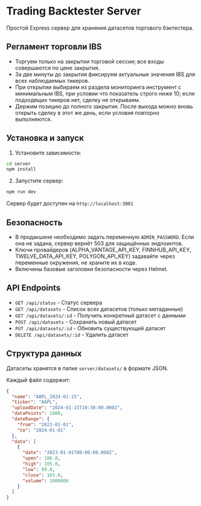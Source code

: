# Trading Backtester Server

Простой Express сервер для хранения датасетов торгового бэктестера.

## Регламент торговли IBS

- Торгуем только на закрытии торговой сессии; все входы совершаются по цене закрытия.
- За две минуты до закрытия фиксируем актуальные значения IBS для всех наблюдаемых тикеров.
- При открытии выбираем из раздела мониторинга инструмент с минимальным IBS, при условии что показатель строго ниже 10; если подходящих тикеров нет, сделку не открываем.
- Держим позицию до полного закрытия. После выхода можно вновь открыть сделку в этот же день, если условия повторно выполняются.

## Установка и запуск

1. Установите зависимости:
```bash
cd server
npm install
```

2. Запустите сервер:
```bash
npm run dev
```

Сервер будет доступен на `http://localhost:3001`

## Безопасность
- В продакшене необходимо задать переменную `ADMIN_PASSWORD`. Если она не задана, сервер вернёт 503 для защищённых эндпоинтов.
- Ключи провайдеров (ALPHA_VANTAGE_API_KEY, FINNHUB_API_KEY, TWELVE_DATA_API_KEY, POLYGON_API_KEY) задавайте через переменные окружения, не храните их в коде.
- Включены базовые заголовки безопасности через Helmet.

## API Endpoints

- `GET /api/status` - Статус сервера
- `GET /api/datasets` - Список всех датасетов (только метаданные)
- `GET /api/datasets/:id` - Получить конкретный датасет с данными
- `POST /api/datasets` - Сохранить новый датасет
- `PUT /api/datasets/:id` - Обновить существующий датасет
- `DELETE /api/datasets/:id` - Удалить датасет

## Структура данных

Датасеты хранятся в папке `server/datasets/` в формате JSON.

Каждый файл содержит:
```json
{
  "name": "AAPL_2024-01-15",
  "ticker": "AAPL",
  "uploadDate": "2024-01-15T10:30:00.000Z",
  "dataPoints": 1000,
  "dateRange": {
    "from": "2023-01-01",
    "to": "2024-01-01"
  },
  "data": [
    {
      "date": "2023-01-01T00:00:00.000Z",
      "open": 100.0,
      "high": 105.0,
      "low": 99.0,
      "close": 103.0,
      "volume": 1000000
    }
  ]
}
```